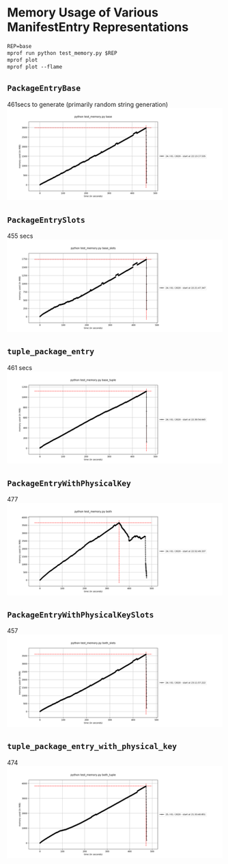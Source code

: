 # Memory Usage of Various ManifestEntry Representations


```
REP=base
mprof run python test_memory.py $REP
mprof plot
mprof plot --flame
```

## `PackageEntryBase`
461secs to generate (primarily random string generation)
![memory plot](10M_PackageEntryBase.png)

## `PackageEntrySlots`
455 secs
![memory plot](10M_PackageEntrySlots.png)


## `tuple_package_entry`
461 secs
![memory plot](10M_PackageEntryTuple.png)


## `PackageEntryWithPhysicalKey`
477
![memory plot](10M_PackageEntryWithPhysicalKey.png)

## `PackageEntryWithPhysicalKeySlots`
457
![memory plot](10M_PackageEntryWithPhysicalKeySlots.png)

## `tuple_package_entry_with_physical_key`
474
![memory plot](10M_PackageEntryWithPhysicalKeyTuple.png)